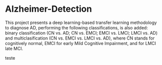 # Alzheimer-Detection

This project presents a deep learning-based transfer learning methodology to diagnose AD, performing the following classifications, is also added: binary classification (CN vs. AD; CN vs. EMCI; EMCI vs. LMCI; LMCI vs. AD) and multiclasification (CN vs. EMCI vs. LMCI vs. AD), where CN stands for cognitively normal, EMCI for early Mild Cognitive Impairment, and for LMCI late MCI.

teste